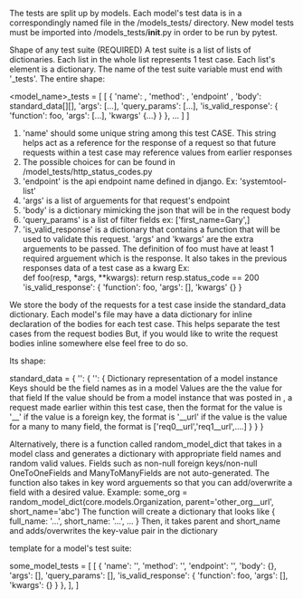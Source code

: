 The tests are split up by models. Each model's test data is in a correspondingly named file 
in the /models_tests/ directory. New model tests must be imported into /models_tests/__init__.py 
in order to be run by pytest. 


Shape of any test suite (REQUIRED)
A test suite is a list of lists of dictionaries. Each list in the whole list
represents 1 test case. Each list's element is a dictionary. The name of the 
test suite variable must end with '_tests'. The entire shape:

<model_name>_tests = [
    [
        {
            'name': <request reference name>,
            'method': <Http verb>,
            'endpoint' <Api endpoint>,
            'body': standard_data[<arbitrary test name>][<request reference name>],
            'args': [...],
            'query_params': [...],
            'is_valid_response': {
                'function': foo,
                'args': [...],
                'kwargs' {...}
            }
        },
        ...
    ]
]

1)  'name' should some unique string among this test CASE. This string helps
    act as a reference for the response of a request so that future requests 
    within a test case may reference values from earlier responses
2)  The possible choices for <Http verb> can be found in /model_tests/http_status_codes.py
3)  'endpoint' is the api endpoint name defined in django. Ex: 'systemtool-list'
4)  'args' is a list of arguements for that request's endpoint
5)  'body' is a dictionary mimicking the json that will be in the request body
6)  'query_params' is a list of filter fields ex: ['first_name=Gary',]
7)  'is_valid_response' is a dictionary that contains a function that will be used 
    to validate this request. 'args' and 'kwargs' are the extra arguements to be 
    passed. The definition of foo must have at least 1 required arguement which is
    the response. It also takes in the previous responses data of a test case as a
    kwarg
    Ex:     
            def foo(resp, *args, **kwargs):
                return resp.status_code == 200
            'is_valid_response': {
                'function': foo,
                'args': [],
                'kwargs' {}
            }

            
We store the body of the requests for a test case inside the standard_data dictionary.
Each model's file may have a data dictionary for inline declaration of the bodies
for each test case. This helps separate the test cases from the request bodies
But, if you would like to write the request bodies inline somewhere else feel free
to do so.

Its shape:

standard_data = {
    '<arbitrary test name>': {
        '<request reference name>': {
            Dictionary representation of a model instance 
            Keys should be the field names as in a model
            Values are the the value for that field
                If the value should be from a model instance that was posted
            in <request reference name>, a request made earlier within this test case,
            then the format for the value is 
            '<request reference name>__<field name with desired value from previous response>'
            if the value is a foreign key, the format is 
            '<request reference name>__url'
            if the value is the value for a many to many field, the format is
            ['req0__url','req1__url',....]
        }
    }
}

Alternatively, there is a function called random_model_dict that takes in a model
class and generates a dictionary with appropriate field names and random 
valid values. Fields such as non-null foreign keys/non-null OneToOneFields and 
ManyToManyFields are not auto-generated. The function also takes in key word 
arguements so that you can add/overwrite a field with a desired value.
Example:
some_org = random_model_dict(core.models.Organization,
                            parent='other_org__url',
                            short_name='abc')
The function will create a dictionary that looks like 
{
    full_name: '...',
    short_name: '...',
    ...
}
Then, it takes parent and short_name and adds/overwrites the key-value pair in 
the dictionary

template for a model's test suite: 

some_model_tests = [
    [
        {
            'name': '',
            'method': '',
            'endpoint': '',
            'body': {},
            'args': [],
            'query_params': [],
            'is_valid_response': {
                'function': foo,
                'args': [],
                'kwargs': {}
            }
        },
    ],
]